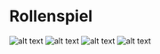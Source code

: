 # Rollenspiel

![alt text](https://raw.githubusercontent.com/Fynmar91/inScope/master/1.jpg)
![alt text](https://raw.githubusercontent.com/Fynmar91/inScope/master/2.jpg)
![alt text](https://raw.githubusercontent.com/Fynmar91/inScope/master/3.jpg)
![alt text](https://raw.githubusercontent.com/Fynmar91/inScope/master/4.jpg)

